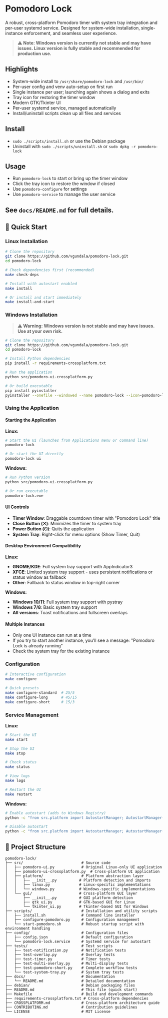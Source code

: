 # Pomodoro Lock

A robust, cross-platform Pomodoro timer with system tray integration and per-user systemd service. Designed for system-wide installation, single-instance enforcement, and seamless user experience.

> **⚠️ Note: Windows version is currently not stable and may have issues. Linux version is fully stable and recommended for production use.**

## Highlights
- System-wide install to `/usr/share/pomodoro-lock` and `/usr/bin/`
- Per-user config and venv auto-setup on first run
- Single instance per user; launching again shows a dialog and exits
- Tray icon for restoring the timer window
- Modern GTK/Tkinter UI
- Per-user systemd service, managed automatically
- Install/uninstall scripts clean up all files and services

## Install
- `sudo ./scripts/install.sh` or use the Debian package
- Uninstall with `sudo ./scripts/uninstall.sh` or `sudo dpkg -r pomodoro-lock`

## Usage
- Run `pomodoro-lock` to start or bring up the timer window
- Click the tray icon to restore the window if closed
- Use `pomodoro-configure` for settings
- Use `pomodoro-service` to manage the user service

## See `docs/README.md` for full details.

## 🚀 Quick Start

### Linux Installation

```bash
# Clone the repository
git clone https://github.com/vgundala/pomodoro-lock.git
cd pomodoro-lock

# Check dependencies first (recommended)
make check-deps

# Install with autostart enabled
make install

# Or install and start immediately
make install-and-start
```

### Windows Installation

> **⚠️ Warning: Windows version is not stable and may have issues. Use at your own risk.**

```bash
# Clone the repository
git clone https://github.com/vgundala/pomodoro-lock.git
cd pomodoro-lock

# Install Python dependencies
pip install -r requirements-crossplatform.txt

# Run the application
python src/pomodoro-ui-crossplatform.py

# Or build executable
pip install pyinstaller
pyinstaller --onefile --windowed --name pomodoro-lock --icon=pomodoro-lock-24.png src/pomodoro-ui-crossplatform.py
```

### Using the Application

#### Starting the Application

**Linux:**
```bash
# Start the UI (launches from Applications menu or command line)
pomodoro-lock

# Or start the UI directly
pomodoro-lock ui
```

**Windows:**
```bash
# Run Python version
python src/pomodoro-ui-crossplatform.py

# Or run executable
pomodoro-lock.exe
```

#### UI Controls
- **Timer Window**: Draggable countdown timer with "Pomodoro Lock" title
- **Close Button (✕)**: Minimizes the timer to system tray
- **Power Button (⏻)**: Quits the application
- **System Tray**: Right-click for menu options (Show Timer, Quit)

#### Desktop Environment Compatibility

**Linux:**
- **GNOME/KDE**: Full system tray support with AppIndicator3
- **XFCE**: Limited system tray support - uses persistent notifications or status window as fallback
- **Other**: Fallback to status window in top-right corner

**Windows:**
- **Windows 10/11**: Full system tray support with pystray
- **Windows 7/8**: Basic system tray support
- **All versions**: Toast notifications and fullscreen overlays

#### Multiple Instances
- Only one UI instance can run at a time
- If you try to start another instance, you'll see a message: "Pomodoro Lock is already running"
- Check the system tray for the existing instance

### Configuration
```bash
# Interactive configuration
make configure

# Quick presets
make configure-standard  # 25/5
make configure-long      # 45/15
make configure-short     # 15/3
```

### Service Management

**Linux:**
```bash
# Start the UI
make start

# Stop the UI
make stop

# Check status
make status

# View logs
make logs

# Restart the UI
make restart
```

**Windows:**
```bash
# Enable autostart (adds to Windows Registry)
python -c "from src.platform import AutostartManager; AutostartManager().enable_autostart()"

# Disable autostart
python -c "from src.platform import AutostartManager; AutostartManager().disable_autostart()"
```

## 📁 Project Structure

```
pomodoro-lock/
├── src/                          # Source code
│   ├── pomodoro-ui.py            # Original Linux-only UI application
│   ├── pomodoro-ui-crossplatform.py  # Cross-platform UI application
│   ├── platform/                 # Platform abstraction layer
│   │   ├── __init__.py          # Platform detection and imports
│   │   ├── linux.py             # Linux-specific implementations
│   │   └── windows.py           # Windows-specific implementations
│   └── gui/                     # Cross-platform GUI layer
│       ├── __init__.py          # GUI platform detection
│       ├── gtk_ui.py            # GTK-based GUI for Linux
│       └── tkinter_ui.py        # Tkinter-based GUI for Windows
├── scripts/                      # Installation and utility scripts
│   ├── install.sh                # Command line installer
│   ├── configure-pomodoro.py     # Configuration management
│   └── start-pomodoro.sh         # Robust startup script with environment handling
├── config/                       # Configuration files
│   ├── config.json               # Default configuration
│   └── pomodoro-lock.service     # Systemd service for autostart
├── tests/                        # Test scripts
│   ├── test-notification.py      # Notification tests
│   ├── test-overlay.py           # Overlay tests
│   ├── test-timer.py             # Timer tests
│   ├── test-multi-overlay.py     # Multi-display tests
│   ├── test-pomodoro-short.py    # Complete workflow tests
│   └── test-system-tray.py       # System tray tests
├── docs/                         # Documentation
│   └── README.md                 # Detailed documentation
├── debian/                       # Debian packaging files
├── README.md                     # This file (quick start)
├── Makefile                      # Build and development commands
├── requirements-crossplatform.txt # Cross-platform dependencies
├── CROSSPLATFORM.md              # Cross-platform architecture guide
├── CONTRIBUTING.md               # Contribution guidelines
└── LICENSE                       # MIT License
```